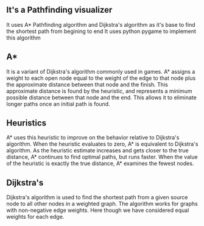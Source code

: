 ## It's a Pathfinding visualizer
It uses A* Pathfinding algorithm and Dijkstra's algorithm as it's base to find the shortest path from begining to end
It uses python pygame to implement this algorithm

## A* 
It is a variant of Dijkstra's algorithm commonly used in games. A* assigns a weight to each open node equal to the weight of the edge to that node plus the approximate distance between that node and the finish. This approximate distance is found by the heuristic, and represents a minimum possible distance between that node and the end. This allows it to eliminate longer paths once an initial path is found. 

## Heuristics
A* uses this heuristic to improve on the behavior relative to Dijkstra's algorithm. When the heuristic evaluates to zero, A* is equivalent to Dijkstra's algorithm. As the heuristic estimate increases and gets closer to the true distance, A* continues to find optimal paths, but runs faster. When the value of the heuristic is exactly the true distance, A* examines the fewest nodes.

## Dijkstra's
Dijkstra's algorithm is used to find the shortest path from a given source node to all other nodes in a weighted graph. The algorithm works for graphs with non-negative edge weights. Here though we have considered equal weights for each edge. 
